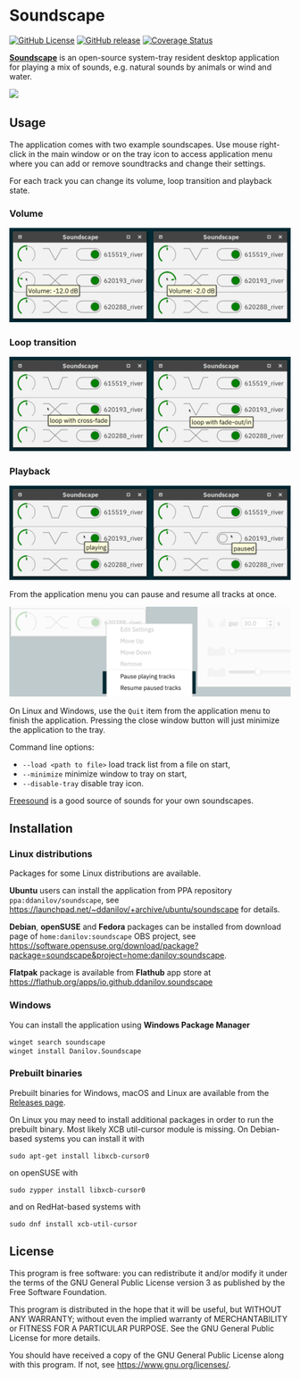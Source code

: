 # Soundscape

[![GitHub License](https://img.shields.io/github/license/ddanilov/soundscape?color=green)](https://www.gnu.org/licenses/gpl-3.0.html)
[![GitHub release](https://img.shields.io/github/release/ddanilov/soundscape)](https://github.com/ddanilov/soundscape/releases/)
[![Coverage Status](https://coveralls.io/repos/github/ddanilov/soundscape/badge.svg)](https://coveralls.io/github/ddanilov/soundscape)

[**Soundscape**](https://github.com/ddanilov/soundscape) is an open-source
system-tray resident desktop application for playing a mix of sounds, e.g.
natural sounds by animals or wind and water.

![](screenshots/overview.png)

## Usage

The application comes with two example soundscapes. Use mouse right-click in the
main window or on the tray icon to access application menu where you can add or
remove soundtracks and change their settings.

For each track you can change its volume, loop transition and playback state.

### Volume

![](screenshots/volume.png)

### Loop transition

![](screenshots/transition.png)

### Playback

![](screenshots/playback.png)

From the application menu you can pause and resume all tracks at once.

![](screenshots/pause-tracks.png)

On Linux and Windows, use the `Quit` item from the application menu to finish
the application. Pressing the close window button will just minimize the
application to the tray.

Command line options:

* `--load <path to file>` load track list from a file on start,
* `--minimize` minimize window to tray on start,
* `--disable-tray` disable tray icon.

[Freesound](https://freesound.org/) is a good source of sounds for your own
soundscapes.

## Installation

### Linux distributions

Packages for some Linux distributions are available.

**Ubuntu** users can install the application from PPA repository
`ppa:ddanilov/soundscape`, see
<https://launchpad.net/~ddanilov/+archive/ubuntu/soundscape> for
details.

**Debian**, **openSUSE** and **Fedora** packages can be installed from
download page of `home:danilov:soundscape` OBS project, see
<https://software.opensuse.org/download/package?package=soundscape&project=home:danilov:soundscape>.

**Flatpak** package is available from **Flathub** app store at
<https://flathub.org/apps/io.github.ddanilov.soundscape>

### Windows

You can install the application using **Windows Package Manager**

    winget search soundscape
    winget install Danilov.Soundscape

### Prebuilt binaries

Prebuilt binaries for Windows, macOS and Linux are available from the
[Releases page](https://github.com/ddanilov/soundscape/releases).

On Linux you may need to install additional packages in order to run the
prebuilt binary. Most likely XCB util-cursor module is missing. On Debian-based
systems you can install it with

    sudo apt-get install libxcb-cursor0

on openSUSE with

    sudo zypper install libxcb-cursor0

and on RedHat-based systems with

    sudo dnf install xcb-util-cursor

## License

This program is free software: you can redistribute it and/or modify
it under the terms of the GNU General Public License version 3 as
published by the Free Software Foundation.

This program is distributed in the hope that it will be useful, but
WITHOUT ANY WARRANTY; without even the implied warranty of
MERCHANTABILITY or FITNESS FOR A PARTICULAR PURPOSE. See the GNU
General Public License for more details.

You should have received a copy of the GNU General Public License
along with this program. If not, see <https://www.gnu.org/licenses/>.
